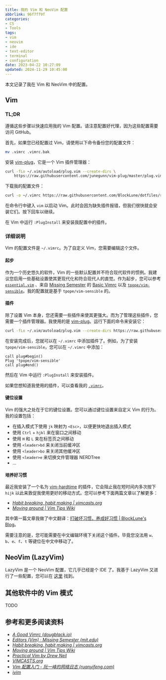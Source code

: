 ```yaml
---
title: 我的 Vim 和 NeoVim 配置
abbrlink: 96f7ff9f
categories:
- CS
- Tools
tags:
- vim
- neovim
- ide
- text-editor
- terminal
- configuration
date: 2023-04-22 10:27:09
updated: 2024-11-29 10:45:00
---
```


本文记录了我在 Vim 和 NeoVim 中的配置。

<!--more-->

## Vim

### TL;DR

遵循这些步骤以快速应用我的 Vim 配置。请注意配置好代理，因为这些配置需要访问 GitHub。

首先，如果您已经配置过 Vim，请使用以下命令备份您的配置文件：

```bash
mv .vimrc .vimrc.bak
```

安装 [vim-plug](https://github.com/junegunn/vim-plug)，它是一个 Vim 插件管理器：

```bash
curl -fLo ~/.vim/autoload/plug.vim --create-dirs \
    https://raw.githubusercontent.com/junegunn/vim-plug/master/plug.vim
```

下载我的配置文件：

```bash
curl -o ~/.vimrc https://raw.githubusercontent.com/BlockLune/dotfiles/refs/heads/main/.vimrc
```

在命令行中键入 `vim` 以启动 Vim。此时会因为缺失插件报错，但我们很快就会安装它们。按下回车以继续。

在 Vim 中运行 `:PlugInstall` 来安装我配置中的插件。

### 详细说明

Vim 的配置文件是 `~/.vimrc`。为了自定义 Vim，您需要编辑这个文件。

#### 起步

作为一个历史悠久的软件，Vim 的一些默认配置并不符合现代软件的惯例。我建议您启用一些基础设置使其更现代化和符合现代人的直觉。作为起步，您可以参考 [`essential.vim`](https://github.com/toshimichimiki/practical-vim-2nd/blob/master/essential.vim) 、来自 [Missing Semester](https://missing.csail.mit.edu/2020/editors/) 的 [Basic Vimrc](https://missing.csail.mit.edu/2020/files/vimrc) 以及 [`tpope/vim-sensible`](https://github.com/tpope/vim-sensible/blob/master/plugin/sensible.vim)。我的配置就是基于 `tpope/vim-sensible` 的。

#### 插件

除了设置 Vim 本身，您还需要一些插件来使其更强大。而为了管理这些插件，您需要一个插件管理器。我使用的是 [vim-plug](https://github.com/junegunn/vim-plug)。运行下面的命令来安装它：

```bash
curl -fLo ~/.vim/autoload/plug.vim --create-dirs https://raw.githubusercontent.com/junegunn/vim-plug/master/plug.vim
```

在安装完成后，您就可以在 `~/.vimrc` 中添加插件了。例如，为了安装 `tpope/vim-sensible`，您可以在 `~/.vimrc` 中添加：

```vim
call plug#begin()
Plug 'tpope/vim-sensible'
call plug#end()
```

然后在 Vim 中运行 `:PlugInstall` 来安装插件。

如果您想知道我使用的插件，可以查看我的 [`.vimrc`](https://raw.githubusercontent.com/BlockLune/dotfiles/refs/heads/main/.vimrc)。

#### 键位设置

Vim 的强大之处在于它的键位设置。您可以通过键位设置来自定义 Vim 的行为。我的设置包括：

- 在插入模式下使用 `jk` 映射为 `<Esc>`，以便更快地退出插入模式
- 使用 `Ctrl` + `hjkl` 来在窗口之间移动
- 使用 `H` 和 `L` 来在标签页之间移动
- 使用 `<leader>bd` 来关闭当前缓冲区
- 使用 `<leader>bo` 来关闭其他缓冲区
- 使用 `<leader>e` 来切换文件管理器 NERDTree
- ...

#### 培养好习惯

最近我安装了一个名为 [vim-hardtime](https://github.com/takac/vim-hardtime) 的插件，它会阻止我在短时间内多次按下 `hijk` 以此来敦促我使用更好的移动方式。您可以参考下面两篇文章以了解更多：

- _[Habit breaking, habit making | vimcasts.org](http://vimcasts.org/blog/2013/02/habit-breaking-habit-making/)_
- _[Moving around | Vim Tips Wiki](https://vim.fandom.com/wiki/Moving_around)_

其中第一篇文章我做了中文翻译：[打破坏习惯，养成好习惯 | BlockLune's Blog](/zh/posts/habit-breaking-habit-making)。

需要注意的是，您可能需要在中文编辑环境下关闭这个插件。毕竟您没法用 `w`、`b`、`e`、`f`、`t` 等键位在中文中移动了。

## NeoVim (LazyVim)

LazyVim 是一个 NeoVim 配置，它几乎已经是个 IDE 了。我基于 LazyVim 又进行了一些配置，您可以在 [这里](https://github.com/BlockLune/dotfiles/tree/main/.config/nvim) 找到。

## 其他软件中的 Vim 模式

TODO

## 参考和更多阅读资料

- _[A Good Vimrc (dougblack.io)](https://dougblack.io/words/a-good-vimrc.html)_
- _[Editors (Vim) · Missing Semester (mit.edu)](https://missing.csail.mit.edu/2020/editors/)_
- _[Habit breaking, habit making | vimcasts.org](http://vimcasts.org/blog/2013/02/habit-breaking-habit-making/)_
- _[Moving around | Vim Tips Wiki](https://vim.fandom.com/wiki/Moving_around)_
- _[Practical Vim by Drew Neil](https://pragprog.com/titles/dnvim2/practical-vim-second-edition/)_
- _[VIMCASTS.org](http://vimcasts.org/)_
- _[Vim 配置入门 - 阮一峰的网络日志 (ruanyifeng.com)](https://ruanyifeng.com/blog/2018/09/vimrc.html)_
- _[ivim](https://github.com/kepbod/ivim)_
